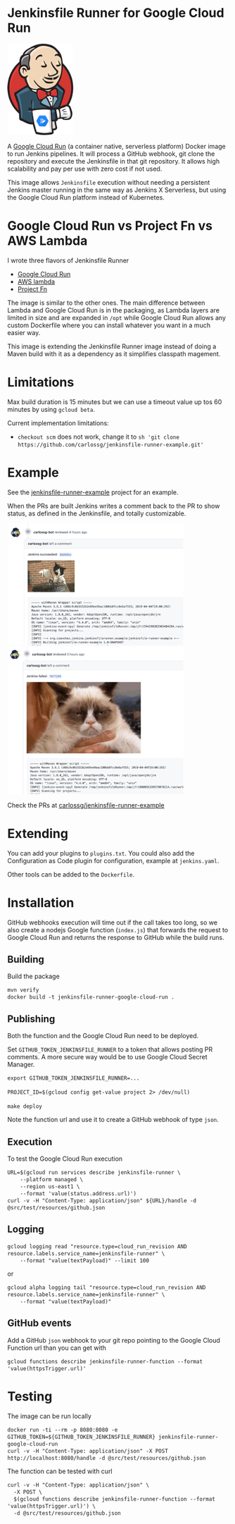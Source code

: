 # Jenkinsfile Runner for Google Cloud Run

<img src="images/jenkins-google-cloud-run.png" width="150">

A [Google Cloud Run](https://cloud.google.com/run) (a container native, serverless platform) Docker image to run Jenkins pipelines. It will process a GitHub webhook, git clone the repository and execute the Jenkinsfile in that git repository. It allows high scalability and pay per use with zero cost if not used.

This image allows `Jenkinsfile` execution without needing a persistent Jenkins master running in the same way as Jenkins X Serverless, but using the Google Cloud Run platform instead of Kubernetes.

# Google Cloud Run vs Project Fn vs AWS Lambda

I wrote three flavors of Jenkinsfile Runner

* [Google Cloud Run](https://github.com/carlossg/jenkinsfile-runner-google-cloud-run)
* [AWS lambda](https://github.com/carlossg/jenkinsfile-runner-lambda)
* [Project Fn](https://github.com/carlossg/jenkinsfile-runner-fn)

The image is similar to the other ones. The main difference between Lambda and Google Cloud Run is in the packaging, as Lambda layers are limited in size and are expanded in `/opt` while Google Cloud Run allows any custom Dockerfile where you can install whatever you want in a much easier way.

This image is extending the Jenkinsfile Runner image instead of doing a Maven build with it as a dependency as it simplifies classpath magement.


# Limitations

Max build duration is 15 minutes but we can use a timeout value up tos 60 minutes by using `gcloud beta`.

Current implementation limitations:

* `checkout scm` does not work, change it to `sh 'git clone https://github.com/carlossg/jenkinsfile-runner-example.git'`

# Example

See the [jenkinsfile-runner-example](https://github.com/carlossg/jenkinsfile-runner-example) project for an example.

When the PRs are built Jenkins writes a comment back to the PR to show status, as defined in the Jenkinsfile, and totally customizable.

<img src="images/pr-success.png" width="400">

<img src="images/pr-failure.png" width="400">

Check the PRs at [carlossg/jenkinsfile-runner-example](https://github.com/carlossg/jenkinsfile-runner-example/pulls)


# Extending

You can add your plugins to `plugins.txt`.
You could also add the Configuration as Code plugin for configuration, example at `jenkins.yaml`.

Other tools can be added to the `Dockerfile`.

# Installation

GitHub webhooks execution will time out if the call takes too long, so we also create a nodejs Google function (`index.js`) that forwards the request to Google Cloud Run and returns the response to GitHub while the build runs.

## Building

Build the package

```shell
mvn verify
docker build -t jenkinsfile-runner-google-cloud-run .
```

## Publishing

Both the function and the Google Cloud Run need to be deployed.

Set `GITHUB_TOKEN_JENKINSFILE_RUNNER` to a token that allows posting PR comments.
A more secure way would be to use Google Cloud Secret Manager.

```shell
export GITHUB_TOKEN_JENKINSFILE_RUNNER=...

PROJECT_ID=$(gcloud config get-value project 2> /dev/null)

make deploy
```

Note the function url and use it to create a GitHub webhook of type `json`.

## Execution

To test the Google Cloud Run execution

```shell
URL=$(gcloud run services describe jenkinsfile-runner \
    --platform managed \
    --region us-east1 \
    --format 'value(status.address.url)')
curl -v -H "Content-Type: application/json" ${URL}/handle -d @src/test/resources/github.json
```

## Logging

```shell
gcloud logging read "resource.type=cloud_run_revision AND resource.labels.service_name=jenkinsfile-runner" \
    --format "value(textPayload)" --limit 100
```

or

```shell
gcloud alpha logging tail "resource.type=cloud_run_revision AND resource.labels.service_name=jenkinsfile-runner" \
    --format "value(textPayload)"
```


## GitHub events

Add a GitHub `json` webhook to your git repo pointing to the Google Cloud Function url than you can get with

```shell
gcloud functions describe jenkinsfile-runner-function --format 'value(httpsTrigger.url)'
```

# Testing

The image can be run locally

```shell
docker run -ti --rm -p 8080:8080 -e GITHUB_TOKEN=${GITHUB_TOKEN_JENKINSFILE_RUNNER} jenkinsfile-runner-google-cloud-run
curl -v -H "Content-Type: application/json" -X POST http://localhost:8080/handle -d @src/test/resources/github.json
```

The function can be tested with curl

```shell
curl -v -H "Content-Type: application/json" \
  -X POST \
  $(gcloud functions describe jenkinsfile-runner-function --format 'value(httpsTrigger.url)') \
  -d @src/test/resources/github.json
```
